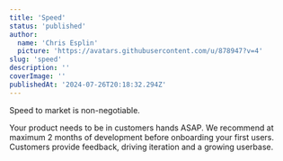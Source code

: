```yaml
---
title: 'Speed'
status: 'published'
author:
  name: 'Chris Esplin'
  picture: 'https://avatars.githubusercontent.com/u/878947?v=4'
slug: 'speed'
description: ''
coverImage: ''
publishedAt: '2024-07-26T20:18:32.294Z'
---
```


Speed to market is non-negotiable.

Your product needs to be in customers hands ASAP. We recommend at maximum 2 months of development before onboarding your first users. Customers provide feedback, driving iteration and a growing userbase.
